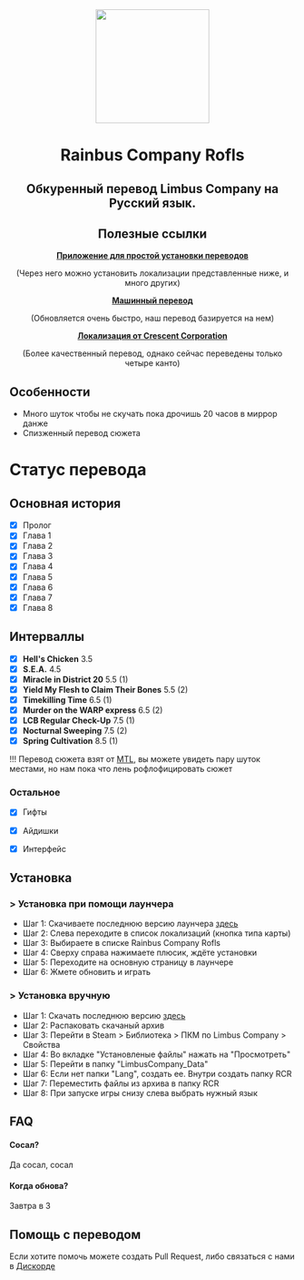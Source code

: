 
<div align="center">
<a href="https://https://github.com/enqenqenqenqenq/RCR">
   <img src="https://github.com/enqenqenqenqenq/RCR/blob/main/data/images/logo.png"
      width="200"
      height="200"/>
</a>

# Rainbus Company Rofls

## Обкуренный перевод  Limbus Company на Русский язык.

## Полезные ссылки
 [**Приложение для простой установки переводов**](https://github.com/kimght/LimbusLocalizationManager)

 (Через него можно установить локализации представленные ниже, и много других)

 [**Машинный перевод**](https://github.com/kimght/LimbusCompanyRuMTL)
 
 (Обновляется очень быстро, наш перевод базируется на нем)

 [**Локализация от Crescent Corporation**](https://github.com/Crescent-Corporation/LimbusCompanyBusRUS)

 (Более качественный перевод, однако сейчас переведены только четыре канто)

</div>



## Особенности

 - Много шуток чтобы не скучать пока дрочишь 20 часов в миррор данже
 - Спизженный перевод сюжета 

# Статус перевода
## Основная история
- [x] Пролог
- [x] Глава 1
- [x] Глава 2
- [x] Глава 3
- [x] Глава 4
- [x] Глава 5
- [x] Глава 6
- [x] Глава 7
- [x] Глава 8

## Интерваллы
- [x] **Hell's Chicken** 3.5
- [x] **S.E.A.** 4.5
- [x] **Miracle in District 20** 5.5 (1)
- [x] **Yield My Flesh to Claim Their Bones** 5.5 (2)
- [x] **Timekilling Time** 6.5 (1)
- [x] **Murder on the WARP express** 6.5 (2)
- [x] **LCB Regular Check-Up** 7.5 (1)
- [x] **Nocturnal Sweeping** 7.5 (2)
- [x] **Spring Cultivation** 8.5 (1)

!!! Перевод сюжета взят от [MTL](https://github.com/kimght/LimbusCompanyRuMTL), вы можете увидеть пару шуток местами, но нам пока что лень рофлофицировать сюжет

### Остальное
- [x] Гифты
- [x] Айдишки
- [x] Интерфейс


## Установка

### > Установка при помощи лаунчера


- Шаг 1: Скачиваете последнюю версию лаунчера [здесь](https://github.com/kimght/LimbusLocalizationManager/releases)
- Шаг 2: Слева переходите в список локализаций (кнопка типа карты)
- Шаг 3: Выбираете в списке Rainbus Company Rofls
- Шаг 4: Сверху справа нажимаете плюсик, ждёте установки
- Шаг 5: Переходите на основную страницу в лаунчере
- Шаг 6: Жмете обновить и играть


### > Установка вручную


- Шаг 1: Скачать последнюю версию [здесь](https://github.com/enqenqenqenqenq/RCR/releases)
- Шаг 2: Распаковать скачаный архив
- Шаг 3: Перейти в Steam > Библиотека > ПКМ по Limbus Company > Свойства
- Шаг 4: Во вкладке "Установленые файлы" нажать на "Просмотреть"
- Шаг 5: Перейти в папку "LimbusCompany_Data"
- Шаг 6: Если нет папки "Lang", создать ее. Внутри создать папку RCR
- Шаг 7: Переместить файлы из архива в папку RCR
- Шаг 8: При запуске игры снизу слева выбрать нужный язык


## FAQ

#### Сосал?

Да сосал, сосал

#### Когда обнова?

Завтра в 3


## Помощь с переводом

Если хотите помочь можете создать Pull Request, либо связаться с нами в [Дискорде](https://discord.gg/ZybvEXmpCq)

